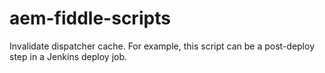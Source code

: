 # aem-fiddle-scripts

Invalidate dispatcher cache. For example, this script can be a post-deploy step in a Jenkins deploy job.


